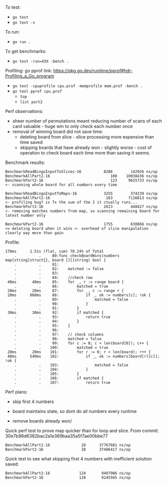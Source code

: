 To test:
- `go test`
- `go test -v`

To run:
- `go run .`

To get benchmarks:
- `go test -run=XXX -bench .`

Profiling:
go pprof link: https://pkg.go.dev/runtime/pprof#hdr-Profiling_a_Go_program

- `go test -cpuprofile cpu.prof -memprofile mem.prof -bench .`
- `go tool pprof cpu.prof`
  - `top`
  - `list part2`


Perf observations:
- sheer number of permutations meant reducing number of scans of each card valuable - huge win to only check each number once
- removal of winning board did not save time:
  - deleting board from slice - slice processing more expensive than time saved
  - skipping boards that have already won - slightly worse - cost of operation to check board each time more than saving it seems.

Benchmark results:

```
BenchmarkReadBingoInputToSlices-16    	    8286	    142926 ns/op
BenchmarkAllPart2-16    	                   100	  10038436 ns/op
BenchmarkPart2-16       	                   123	   9615733 ns/op <- scanning whole board for all numbers every time

BenchmarkReadBingoInputToMaps-16      	    3255	    374239 ns/op
BenchmarkAllPart2-16                  	     163	   7116813 ns/op  <- profiling bug? is 7x the sum of the 2 it ctually runs...
BenchmarkPart2-16                     	    2613	    448427 ns/op  <- removing matches numbers from map, so scanning remaining board for latest number only

BenchmarkPart2-16                     	    1755	    630866 ns/op <= deleting board when it wins <- overhead of slice manipulation clearly way more than gain
```

Profile:
```
170ms      1.51s (flat, cum) 78.24% of Total
    .          .     80:func checkBoardWins(numbers map[string]struct{}, board [][]string) bool {
    .          .     81:
    .          .     82:	matched := false
    .          .     83:
    .          .     84:	//check row
 40ms       40ms     85:	for _, r := range board {
    .          .     86:		matched = true
 20ms       20ms     87:		for _, c := range r {
 20ms      860ms     88:			if _, ok := numbers[c]; !ok {
    .          .     89:				matched = false
    .          .     90:			}
    .          .     91:		}
 30ms       30ms     92:		if matched {
    .          .     93:			return true
    .          .     94:		}
    .          .     95:	}
    .          .     96:
    .          .     97:	// check columns
    .          .     98:	matched = false
    .          .     99:	for c := 0; c < len(board[0]); c++ {
    .          .    100:		matched = true
 20ms       20ms    101:		for r := 0; r < len(board); r++ {
 40ms      540ms    102:			if _, ok := numbers[board[r][c]]; !ok {
    .          .    103:				matched = false
    .          .    104:			}
    .          .    105:		}
    .          .    106:		if matched {
    .          .    107:			return true
```
Perf plans:
 - skip first 4 numbers
 - board maintains state, so dont do all numbers every runtime
 
 - remove boards already won/

Quick perf test to prove map quicker than for loop and slice. From commit: 30e7b98d6382bac2a1e369baa35a5f7ae00bbe77
```
BenchmarkAllPart2-16    	      28	  37767681 ns/op
BenchmarkPart2-16       	      28	  37486417 ns/op
```

Quick test to see what skipping first 4 numbers with inefficient solution saved:
```
BenchmarkAllPart2-16    	     124	   9407986 ns/op
BenchmarkPart2-16       	     128	   9245565 ns/op
```
